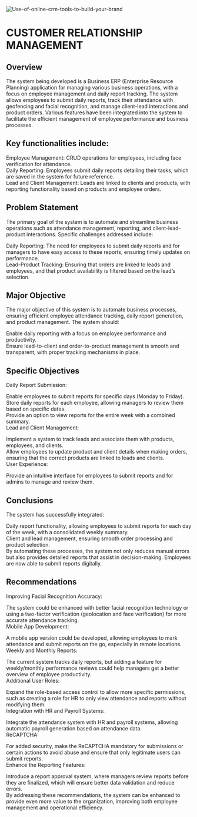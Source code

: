 ![Use-of-online-crm-tools-to-build-your-brand](https://github.com/user-attachments/assets/8341f3e5-164f-4f98-8b4d-52b1998b8366)


# CUSTOMER RELATIONSHIP MANAGEMENT </br>
## Overview </br>
The system being developed is a Business ERP (Enterprise Resource Planning) application for managing various business operations, with a focus on employee management and daily report tracking. The system allows employees to submit daily reports, track their attendance with geofencing and facial recognition, and manage client-lead interactions and product orders. Various features have been integrated into the system to facilitate the efficient management of employee performance and business processes. </br>

## Key functionalities include: </br>

Employee Management: CRUD operations for employees, including face verification for attendance. </br>
Daily Reporting: Employees submit daily reports detailing their tasks, which are saved in the system for future reference. </br>
Lead and Client Management: Leads are linked to clients and products, with reporting functionality based on products and employee orders. </br>

## Problem Statement </br>
The primary goal of the system is to automate and streamline business operations such as attendance management, reporting, and client-lead-product interactions. Specific challenges addressed include: </br>

Daily Reporting: The need for employees to submit daily reports and for managers to have easy access to these reports, ensuring timely updates on performance. </br>
Lead-Product Tracking: Ensuring that orders are linked to leads and employees, and that product availability is filtered based on the lead’s selection. </br>

## Major Objective </br>
The major objective of this system is to automate business processes, ensuring efficient employee attendance tracking, daily report generation, and product management. The system should: </br>

Enable daily reporting with a focus on employee performance and productivity. </br>
Ensure lead-to-client and order-to-product management is smooth and transparent, with proper tracking mechanisms in place. </br>

## Specific Objectives </br>
Daily Report Submission: </br>

Enable employees to submit reports for specific days (Monday to Friday). </br>
Store daily reports for each employee, allowing managers to review them based on specific dates. </br>
Provide an option to view reports for the entire week with a combined summary. </br>
Lead and Client Management: </br>

Implement a system to track leads and associate them with products, employees, and clients. </br>
Allow employees to update product and client details when making orders, ensuring that the correct products are linked to leads and clients. </br>
User Experience: </br>

Provide an intuitive interface for employees to submit reports and for admins to manage and review them. </br>

## Conclusions </br>
The system has successfully integrated: </br>

Daily report functionality, allowing employees to submit reports for each day of the week, with a consolidated weekly summary. </br>
Client and lead management, ensuring smooth order processing and product selection. </br>
By automating these processes, the system not only reduces manual errors but also provides detailed reports that assist in decision-making. Employees are now able to submit reports digitally. </br>

## Recommendations </br>
Improving Facial Recognition Accuracy: </br>

The system could be enhanced with better facial recognition technology or using a two-factor verification (geolocation and face verification) for more accurate attendance tracking. </br>
Mobile App Development: </br>

A mobile app version could be developed, allowing employees to mark attendance and submit reports on the go, especially in remote locations. </br>
Weekly and Monthly Reports: </br>

The current system tracks daily reports, but adding a feature for weekly/monthly performance reviews could help managers get a better overview of employee productivity. </br>
Additional User Roles: </br>

Expand the role-based access control to allow more specific permissions, such as creating a role for HR to only view attendance and reports without modifying them. </br>
Integration with HR and Payroll Systems: </br>

Integrate the attendance system with HR and payroll systems, allowing automatic payroll generation based on attendance data. </br>
ReCAPTCHA: </br>

For added security, make the ReCAPTCHA mandatory for submissions or certain actions to avoid abuse and ensure that only legitimate users can submit reports. </br>
Enhance the Reporting Features: </br>

Introduce a report approval system, where managers review reports before they are finalized, which will ensure better data validation and reduce errors. </br>
By addressing these recommendations, the system can be enhanced to provide even more value to the organization, improving both employee management and operational efficiency.
